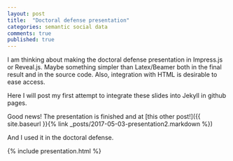 ```yaml
---
layout: post
title:  "Doctoral defense presentation"
categories: semantic social data
comments: true
published: true
---
```

I am thinking about making the doctoral defense presentation
in Impress.js or Reveal.js.
Maybe something simpler than Latex/Beamer both in the final result and
in the source code.
Also, integration with HTML is desirable to ease access.

Here I will post my first attempt to integrate these slides
into Jekyll in github pages.

Good news!
The presentation is finished and at
[this other post!]({{ site.baseurl }}{% link _posts/2017-05-03-presentation2.markdown %})

And I used it in the doctoral defense.

{% include presentation.html %}

